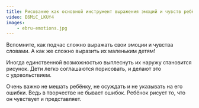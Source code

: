```yaml
---
title: Рисование как основной инструмент выражения эмоций и чувств ребёнка
video: E6MiC_LKUf4
images:
    - ebru-emotions.jpg
---
```

Вспомните, как подчас сложно выражать свои эмоции и чувства словами. А как же сложно выразить их маленьким детям!

Иногда единственной возможностью выплеснуть их наружу становится рисунок. Дети легко соглашаются порисовать, и делают
это с удовольствием. 

<!--more-->
Очень важно не мешать ребёнку, не осуждать и не указывать на его ошибки. Ведь в творчестве не бывает ошибок. Ребёнок
рисует то, что он чувствует и представляет.
